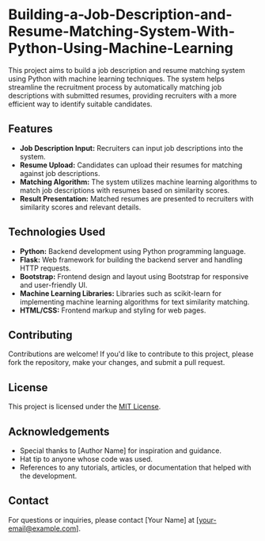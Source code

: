 # Building-a-Job-Description-and-Resume-Matching-System-With-Python-Using-Machine-Learning


This project aims to build a job description and resume matching system using Python with machine learning techniques. The system helps streamline the recruitment process by automatically matching job descriptions with submitted resumes, providing recruiters with a more efficient way to identify suitable candidates.

## Features

- **Job Description Input:** Recruiters can input job descriptions into the system.
- **Resume Upload:** Candidates can upload their resumes for matching against job descriptions.
- **Matching Algorithm:** The system utilizes machine learning algorithms to match job descriptions with resumes based on similarity scores.
- **Result Presentation:** Matched resumes are presented to recruiters with similarity scores and relevant details.

## Technologies Used

- **Python:** Backend development using Python programming language.
- **Flask:** Web framework for building the backend server and handling HTTP requests.
- **Bootstrap:** Frontend design and layout using Bootstrap for responsive and user-friendly UI.
- **Machine Learning Libraries:** Libraries such as scikit-learn for implementing machine learning algorithms for text similarity matching.
- **HTML/CSS:** Frontend markup and styling for web pages.


## Contributing

Contributions are welcome! If you'd like to contribute to this project, please fork the repository, make your changes, and submit a pull request.

## License

This project is licensed under the [MIT License](LICENSE).

## Acknowledgements

- Special thanks to [Author Name] for inspiration and guidance.
- Hat tip to anyone whose code was used.
- References to any tutorials, articles, or documentation that helped with the development.

## Contact

For questions or inquiries, please contact [Your Name] at [your-email@example.com].


